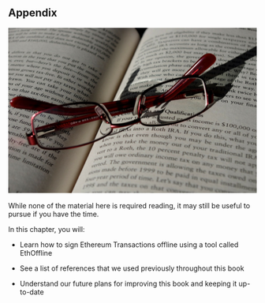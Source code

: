 ## Appendix

![](/assets/folded-314992_1280.jpg)

While none of the material here is required reading, it may still be useful to pursue if you have the time.

In this chapter, you will:

- Learn how to sign Ethereum Transactions offline using a tool called EthOffline

- See a list of references that we used previously throughout this book

- Understand our future plans for improving this book and keeping it up-to-date